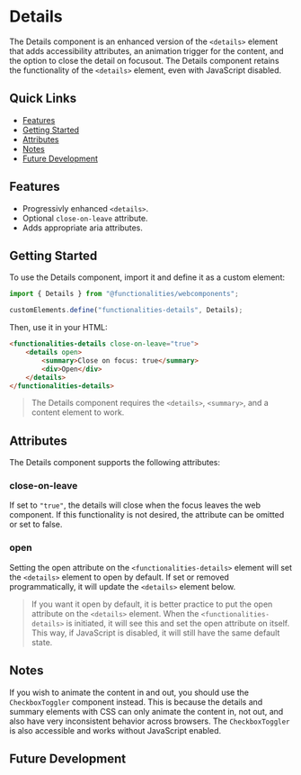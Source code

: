 # Details

The Details component is an enhanced version of the ``<details>`` element that adds accessibility attributes, an animation trigger for the content, and the option to close the detail on focusout. The Details component retains the functionality of the ``<details>`` element, even with JavaScript disabled.

## Quick Links

- [Features](#features)
- [Getting Started](#getting-started)
- [Attributes](#attributes)
- [Notes](#notes)
- [Future Development](#future-development)

## Features
- Progressivly enhanced ``<details>``.
- Optional ``close-on-leave`` attribute.
- Adds appropriate aria attributes.

## Getting Started

To use the Details component, import it and define it as a custom element:

```typescript
import { Details } from "@functionalities/webcomponents";

customElements.define("functionalities-details", Details);
```

Then, use it in your HTML:

```html
<functionalities-details close-on-leave="true">
    <details open>
        <summary>Close on focus: true</summary>
        <div>Open</div>
    </details>
</functionalities-details>
```

> The Details component requires the ``<details>``, ``<summary>``, and a content element to work.

## Attributes

The Details component supports the following attributes:

### close-on-leave

If set to ``"true"``, the details will close when the focus leaves the web component. If this functionality is not desired, the attribute can be omitted or set to false.

### open

Setting the open attribute on the ``<functionalities-details>`` element will set the ``<details>`` element to open by default. If set or removed programmatically, it will update the ``<details>`` element below. 

> If you want it open by default, it is better practice to put the open attribute on the ``<details>`` element. When the ``<functionalities-details>`` is initiated, it will see this and set the open attribute on itself. This way, if JavaScript is disabled, it will still have the same default state.

## Notes

If you wish to animate the content in and out, you should use the ``CheckboxToggler`` component instead. This is because the details and summary elements with CSS can only animate the content in, not out, and also have very inconsistent behavior across browsers. The ``CheckboxToggler`` is also accessible and works without JavaScript enabled.

## Future Development
